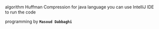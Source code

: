 algorithm Huffman Compression for java language you can use IntelliJ IDE to run the code

programming by __```Masoud Dabbaghi```__

